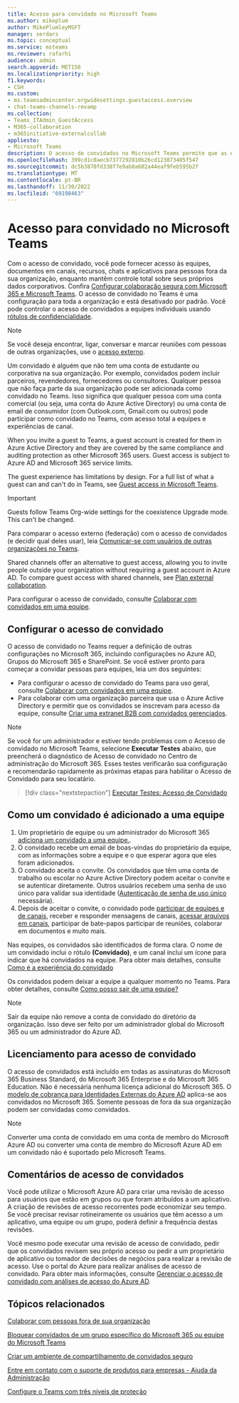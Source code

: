 ```yaml
---
title: Acesso para convidado no Microsoft Teams
ms.author: mikeplum
author: MikePlumleyMSFT
manager: serdars
ms.topic: conceptual
ms.service: msteams
ms.reviewer: rafarhi
audience: admin
search.appverid: MET150
ms.localizationpriority: high
f1.keywords:
- CSH
ms.custom:
- ms.teamsadmincenter.orgwidesettings.guestaccess.overview
- chat-teams-channels-revamp
ms.collection:
- Teams_ITAdmin_GuestAccess
- M365-collaboration
- m365initiative-externalcollab
appliesto:
- Microsoft Teams
description: O acesso de convidados no Microsoft Teams permite que as equipes da sua organização colaborem com pessoas de fora da sua organização, lhes concedendo acesso a equipes e a canais.
ms.openlocfilehash: 399cd1c0aecb7377292810b26cd123873405f547
ms.sourcegitcommit: dc5b3870fd338f7e9ab0a602a44eaf9feb595b2f
ms.translationtype: MT
ms.contentlocale: pt-BR
ms.lasthandoff: 11/30/2022
ms.locfileid: "69198463"
---
```

# <a name="guest-access-in-microsoft-teams"></a>Acesso para convidado no Microsoft Teams

Com o acesso de convidado, você pode fornecer acesso às equipes, documentos em canais, recursos, chats e aplicativos para pessoas fora da sua organização, enquanto mantêm controle total sobre seus próprios dados corporativos. Confira [Configurar colaboração segura com Microsoft 365 e Microsoft Teams](/microsoft-365/solutions/setup-secure-collaboration-with-teams). O acesso de convidado no Teams é uma configuração para toda a organização e está desativado por padrão. Você pode controlar o acesso de convidados a equipes individuais usando [rótulos de confidencialidade](/microsoft-365/compliance/sensitivity-labels-teams-groups-sites).

> [!NOTE]
> Se você deseja encontrar, ligar, conversar e marcar reuniões com pessoas de outras organizações, use o [acesso externo](manage-external-access.md).

Um convidado é alguém que não tem uma conta de estudante ou corporativa na sua organização. Por exemplo, convidados podem incluir parceiros, revendedores, fornecedores ou consultores. Qualquer pessoa que não faça parte da sua organização pode ser adicionada como convidado no Teams. Isso significa que qualquer pessoa com uma conta comercial (ou seja, uma conta do Azure Active Directory) ou uma conta de email de consumidor (com Outlook.com, Gmail.com ou outros) pode participar como convidado no Teams, com acesso total a equipes e experiências de canal.

When you invite a guest to Teams, a guest account is created for them in Azure Active Directory and they are covered by the same compliance and auditing protection as other Microsoft 365 users. Guest access is subject to Azure AD and Microsoft 365 service limits.

The guest experience has limitations by design. For a full list of what a guest can and can't do in Teams, see [Guest access in Microsoft Teams](guest-experience.md).

> [!IMPORTANT]
> Guests follow Teams Org-wide settings for the coexistence Upgrade mode. This can't be changed.

Para comparar o acesso externo (federação) com o acesso de convidados (e decidir qual deles usar), leia [Comunicar-se com usuários de outras organizações no Teams](communicate-with-users-from-other-organizations.md).

Shared channels offer an alternative to guest access, allowing you to invite people outside your organization without requiring a guest account in Azure AD. To compare guest access with shared channels, see [Plan external collaboration](/microsoft-365/solutions/plan-external-collaboration).

Para configurar o acesso de convidado, consulte [Colaborar com convidados em uma equipe](/microsoft-365/solutions/collaborate-as-team). 

## <a name="set-up-guest-access"></a>Configurar o acesso de convidado

O acesso de convidado no Teams requer a definição de outras configurações no Microsoft 365, incluindo configurações no Azure AD, Grupos do Microsoft 365 e SharePoint. Se você estiver pronto para começar a convidar pessoas para equipes, leia um dos seguintes:

- Para configurar o acesso de convidado do Teams para uso geral, consulte [Colaborar com convidados em uma equipe](/microsoft-365/solutions/collaborate-as-team).
- Para colaborar com uma organização parceira que usa o Azure Active Directory e permitir que os convidados se inscrevam para acesso da equipe, consulte [Criar uma extranet B2B com convidados gerenciados](/microsoft-365/solutions/b2b-extranet).

> [!NOTE]
> Se você for um administrador e estiver tendo problemas com o Acesso de convidado no Microsoft Teams, selecione **Executar Testes** abaixo, que preencherá o diagnóstico de Acesso de convidado no Centro de administração do Microsoft 365. Esses testes verificarão sua configuração e recomendarão rapidamente as próximas etapas para habilitar o Acesso de Convidado para seu locatário.
>> [!div class="nextstepaction"]
>> [Executar Testes: Acesso de Convidado](https://aka.ms/TeamsGuestAccessDiagDMC)

## <a name="how-a-guest-gets-added-to-a-team"></a>Como um convidado é adicionado a uma equipe

1. Um proprietário de equipe ou um administrador do Microsoft 365 [adiciona um convidado a uma equipe.](https://support.office.com/article/add-guests-to-a-team-fccb4fa6-f864-4508-bdde-256e7384a14f).
2. O convidado recebe um email de boas-vindas do proprietário da equipe, com as informações sobre a equipe e o que esperar agora que eles foram adicionados.
3. O convidado aceita o convite.
  Os convidados que têm uma conta de trabalho ou escolar no Azure Active Directory podem aceitar o convite e se autenticar diretamente. Outros usuários recebem uma senha de uso único para validar sua identidade ([Autenticação de senha de uso único ](/azure/active-directory/external-identities/one-time-passcode) necessária).
4. Depois de aceitar o convite, o convidado pode [participar de equipes e de canais](https://support.office.com/article/df38ae23-8f85-46d3-b071-cb11b9de5499), receber e responder mensagens de canais, [acessar arquivos em canais](https://support.office.com/article/access-files-in-channels-c593c78a-27c4-4661-a598-682baa30ca7e), participar de bate-papos participar de reuniões, colaborar em documentos e muito mais. 

Nas equipes, os convidados são identificados de forma clara. O nome de um convidado inclui o rótulo **(Convidado)**, e um canal inclui um ícone para indicar que há convidados na equipe. Para obter mais detalhes, consulte [Como é a experiência do convidado](guest-experience.md)
  
Os convidados podem deixar a equipe a qualquer momento no Teams. Para obter detalhes, consulte [Como posso sair de uma equipe?](https://support.office.com/article/leave-a-team-e481005d-3ec6-4694-b300-375472ba4076)

> [!NOTE]
> Sair da equipe não remove a conta de convidado do diretório da organização. Isso deve ser feito por um administrador global do Microsoft 365 ou um administrador do Azure AD.

## <a name="licensing-for-guest-access"></a>Licenciamento para acesso de convidado

O acesso de convidados está incluído em todas as assinaturas do Microsoft 365 Business Standard, do Microsoft 365 Enterprise e do Microsoft 365 Education. Não é necessária nenhuma licença adicional do Microsoft 365. O [modelo de cobrança para Identidades Externas do Azure AD](/azure/active-directory/b2b/licensing-guidance) aplica-se aos convidados no Microsoft 365. Somente pessoas de fora da sua organização podem ser convidadas como convidados.

> [!NOTE]
> Converter uma conta de convidado em uma conta de membro do Microsoft Azure AD ou converter uma conta de membro do Microsoft Azure AD em um convidado não é suportado pelo Microsoft Teams.

## <a name="guest-access-reviews"></a>Comentários de acesso de convidados

Você pode utilizar o Microsoft Azure AD para criar uma revisão de acesso para usuários que estão em grupos ou que foram atribuídos a um aplicativo. A criação de revisões de acesso recorrentes pode economizar seu tempo. Se você precisar revisar rotineiramente os usuários que têm acesso a um aplicativo, uma equipe ou um grupo, poderá definir a frequência destas revisões. 

Você mesmo pode executar uma revisão de acesso de convidado, pedir que os convidados revisem seu próprio acesso ou pedir a um proprietário de aplicativo ou tomador de decisões de negócios para realizar a revisão de acesso. Use o portal do Azure para realizar análises de acesso de convidado. Para obter mais informações, consulte [Gerenciar o acesso de convidado com análises de acesso do Azure AD](/azure/active-directory/governance/manage-guest-access-with-access-reviews).

## <a name="related-topics"></a>Tópicos relacionados

[Colaborar com pessoas fora de sua organização](/microsoft-365/solutions/collaborate-with-people-outside-your-organization)

[Bloquear convidados de um grupo específico do Microsoft 365 ou equipe do Microsoft Teams](/microsoft-365/solutions/per-group-guest-access)

[Criar um ambiente de compartilhamento de convidados seguro](/microsoft-365/solutions/create-secure-guest-sharing-environment)

[Entre em contato com o suporte de produtos para empresas - Ajuda da Administração](/microsoft-365/admin/contact-support-for-business-products)

[Configure o Teams com três níveis de proteção](/microsoft-365/solutions/configure-teams-three-tiers-protection)

